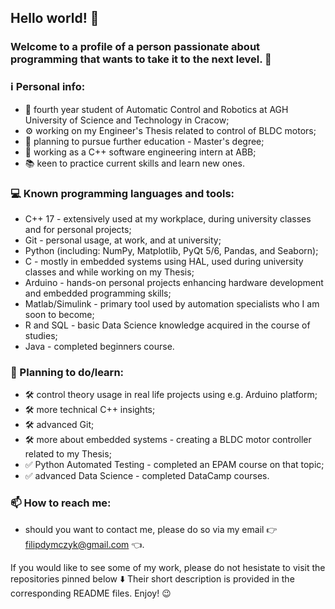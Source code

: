 ## Hello world! 👋
### Welcome to a profile of a person passionate about programming that wants to take it to the next level. 🚀

### :information_source: Personal info:
- 🤖 fourth year student of Automatic Control and Robotics at AGH University of Science and Technology in Cracow;
- :gear: working on my Engineer's Thesis related to control of BLDC motors;
- :roller_coaster: planning to pursue further education - Master's degree;
- :briefcase: working as a C++ software engineering intern at ABB;
- :books: keen to practice current skills and learn new ones.

### 💻 Known programming languages and tools:
- C++ 17 - extensively used at my workplace, during university classes and for personal projects;
- Git - personal usage, at work, and at university;
- Python (including: NumPy, Matplotlib, PyQt 5/6, Pandas, and Seaborn);
- C - mostly in embedded systems using HAL, used during university classes and while working on my Thesis;
- Arduino - hands-on personal projects enhancing hardware development and embedded programming skills;
- Matlab/Simulink - primary tool used by automation specialists who I am soon to become;
- R and SQL - basic Data Science knowledge acquired in the course of studies;
- Java - completed beginners course.

### 🌱 Planning to do/learn:
- :hammer_and_wrench: control theory usage in real life projects using e.g. Arduino platform;
- :hammer_and_wrench: more technical C++ insights;
- :hammer_and_wrench: advanced Git;
- :hammer_and_wrench: more about embedded systems - creating a BLDC motor controller related to my Thesis;
- :white_check_mark: Python Automated Testing - completed an EPAM course on that topic;
- :white_check_mark: advanced Data Science - completed DataCamp courses.

### 📫 How to reach me:
- should you want to contact me, please do so via my email :point_right: filipdymczyk@gmail.com :point_left:.

If you would like to see some of my work, please do not hesistate to visit the repositories pinned below :arrow_down:
Their short description is provided in the corresponding README files. Enjoy! :wink:


    
<!--
**Filip-Dymczyk/Filip-Dymczyk** is a ✨ _special_ ✨ repository because its `README.md` (this file) appears on your GitHub profile.

Here are some ideas to get you started:

- 🔭 I’m currently working on ...
- 🌱 I’m currently learning ...
- 👯 I’m looking to collaborate on ...
- 🤔 I’m looking for help with ...
- 💬 Ask me about ...
- 📫 How to reach me: ...
- 😄 Pronouns: ...
- ⚡ Fun fact: ...
-->
